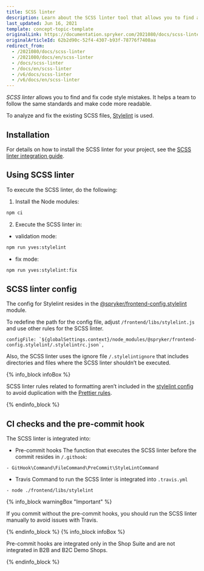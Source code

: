 ```yaml
---
title: SCSS linter
description: Learn about the SCSS linter tool that allows you to find and fix mistakes in the code style.
last_updated: Jun 16, 2021
template: concept-topic-template
originalLink: https://documentation.spryker.com/2021080/docs/scss-linter
originalArticleId: 62b2d90c-52f4-4307-b93f-78776f7408aa
redirect_from:
  - /2021080/docs/scss-linter
  - /2021080/docs/en/scss-linter
  - /docs/scss-linter
  - /docs/en/scss-linter
  - /v6/docs/scss-linter
  - /v6/docs/en/scss-linter
---
```


*SCSS linter* allows you to find and fix code style mistakes. It helps a team to follow the same standards and make code more readable.

To analyze and fix the existing SCSS files, [Stylelint](https://stylelint.io/) is used.

## Installation
For details on how to install the SCSS linter for your project, see the [SCSS linter integration guide](/docs/scos/dev/technical-enhancement-integration-guides/integrating-development-tools/integrating-scss-linter.html).

## Using SCSS linter

To execute the SCSS linter, do the following:
1. Install the Node modules:

```bash
npm ci
```
2. Execute the SCSS linter in:
* validation mode:

```bash
npm run yves:stylelint
```
*  fix mode:
```bash
npm run yves:stylelint:fix
```
## SCSS linter config

The config for Stylelint resides in the [@spryker/frontend-config.stylelint](https://www.npmjs.com/package/@spryker/frontend-config.stylelint) module.

To redefine the path for the config file, adjust `/frontend/libs/stylelint.js`  and use other rules for the SCSS linter.

```
configFile: `${globalSettings.context}/node_modules/@spryker/frontend-config.stylelint/.stylelintrc.json`,
```

Also, the SCSS linter uses the ignore file `/.stylelintignore` that includes directories and files where the SCSS linter shouldn’t be executed.

{% info_block infoBox %}

SCSS linter rules related to formatting aren’t included in the [stylelint config](https://www.npmjs.com/package/@spryker/frontend-config.stylelint) to avoid duplication with the [Prettier rules](https://www.npmjs.com/package/@spryker/frontend-config.prettier).

{% endinfo_block %}

## CI checks and the pre-commit hook

The SCSS linter is integrated into:

* Pre-commit hooks
The function that executes the SCSS linter before the commit resides in `/.githook`:
```
- GitHook\Command\FileCommand\PreCommit\StyleLintCommand
```
* Travis
Command to run the SCSS linter is integrated into `.travis.yml`
```
- node ./frontend/libs/stylelint
```
{% info_block warningBox "Important" %}

If you commit without the pre-commit hooks, you should run the SCSS linter manually to avoid issues with Travis.

{% endinfo_block %}
{% info_block infoBox %}

Pre-commit hooks are integrated only in the Shop Suite and are not integrated in B2B and B2C Demo Shops.

{% endinfo_block %}
